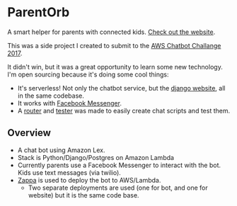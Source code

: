 # ParentOrb
A smart helper for parents with connected kids. [Check out the website](https://parentorb.com/).

This was a side project I created to submit to the [AWS Chatbot Challange 2017](https://awschatbot2017.devpost.com/).

It didn't win, but it was a great opportunity to learn some new technology. 
I'm open sourcing because it's doing some cool things:
 - It's serverless! Not only the chatbot service, but the [django website](https://parentorb.com/), all in the same codebase. 
 - It works with [Facebook Messenger](https://m.me/2022397931327980).
 - A [router](bot/logic.py) and [tester](bot/parent_orb/tests) was made to easily create chat scripts and test them. 

## Overview

- A chat bot using Amazon Lex.
- Stack is Python/Django/Postgres on Amazon Lambda
- Currently parents use a Facebook Messenger to interact with the bot. Kids use text messages (via twilio).
- [Zappa](https://github.com/Miserlou/Zappa) is used to deploy the bot to AWS/Lambda.
    - Two separate deployments are used (one for bot, and one for website) but it is the same code base.
